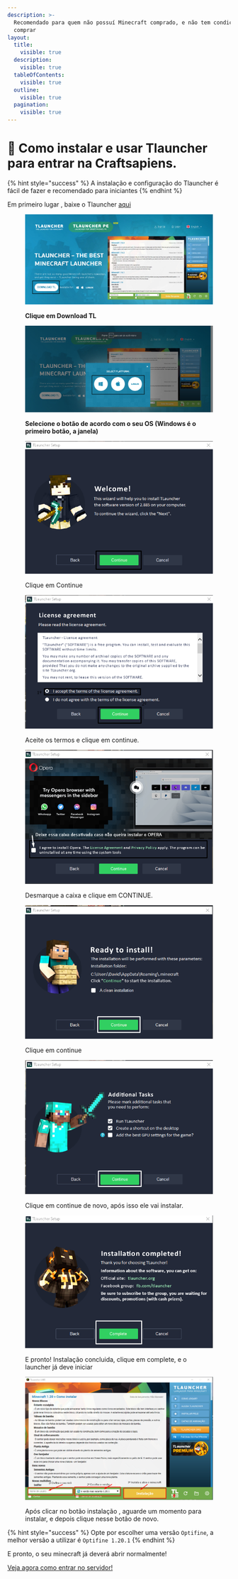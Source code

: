 ```yaml
---
description: >-
  Recomendado para quem não possuí Minecraft comprado, e não tem condições de
  comprar
layout:
  title:
    visible: true
  description:
    visible: true
  tableOfContents:
    visible: true
  outline:
    visible: true
  pagination:
    visible: true
---
```


# 🙂 Como instalar e usar Tlauncher para entrar na Craftsapiens.



{% hint style="success" %}
A instalação e configuração do Tlauncher é fácil de fazer e recomendado para iniciantes
{% endhint %}

Em primeiro lugar , baixe o Tlauncher [aqui](https://tlauncher.org/en/)

<figure><img src="../.gitbook/assets/Screenshot_17.png" alt=""><figcaption><p><strong>Clique em Download TL</strong></p></figcaption></figure>

<figure><img src="../.gitbook/assets/Screenshot_15.png" alt=""><figcaption><p><strong>Selecione o botão de acordo com o seu OS (Windows é o primeiro botão, a janela)</strong></p></figcaption></figure>

<figure><img src="../.gitbook/assets/Screenshot_18.png" alt=""><figcaption><p>Clique em Continue</p></figcaption></figure>

<figure><img src="../.gitbook/assets/Screenshot_19.png" alt=""><figcaption><p>Aceite os termos e clique em continue.</p></figcaption></figure>

<figure><img src="../.gitbook/assets/Screenshot_20.png" alt=""><figcaption><p>Desmarque a caixa e clique em CONTINUE.</p></figcaption></figure>

<figure><img src="../.gitbook/assets/Screenshot_21.png" alt=""><figcaption><p>Clique em continue</p></figcaption></figure>

<figure><img src="../.gitbook/assets/Screenshot_22.png" alt=""><figcaption><p>Clique em continue de novo, após isso ele vai instalar.</p></figcaption></figure>



<figure><img src="../.gitbook/assets/Screenshot_23.png" alt=""><figcaption><p>E pronto! Instalação concluida, clique em complete, e o launcher já deve iniciar</p></figcaption></figure>



<figure><img src="../.gitbook/assets/Screenshot_24.png" alt=""><figcaption><p>Após clicar no botão instalação , aguarde um momento para instalar, e depois clique nesse botão de novo.</p></figcaption></figure>

{% hint style="success" %}
Opte por escolher uma versão `Optifine`, a melhor versão a utilizar é `Optifine 1.20.1`
{% endhint %}

E pronto, o seu minecraft já deverá abrir normalmente!

[Veja agora como entrar no servidor!](./)
